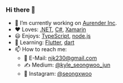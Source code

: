 ### Hi there 👋

<!--
**kyle-seongwoo-jun/kyle-seongwoo-jun** is a ✨ _special_ ✨ repository because its `README.md` (this file) appears on your GitHub profile.

Here are some ideas to get you started:

- 👯 I’m looking to collaborate on ...
- 🤔 I’m looking for help with ...
- 💬 Ask me about ...
- 😄 Pronouns: ...
- ⚡ Fun fact: ...

-->

- 🔭 I’m currently working on [Aurender Inc](https://aurender.com/).
- ❤️ Loves: [.NET](https://dotnet.microsoft.com/), [C#](https://docs.microsoft.com/en-us/dotnet/csharp/), [Xamarin](https://dotnet.microsoft.com/apps/xamarin)
- 😃 Enjoys: [TypeScript](https://www.typescriptlang.org/), [node.js](https://nodejs.org/)
- 🌱 Learning: [Flutter](https://flutter.dev/), [dart](https://dart.dev/)
- 📫 How to reach me: 
  - 📧 E-Mail: njk230@gmail.com
  - ✍️ Medium: [@kyle_seongwoo_jun](https://medium.com/@kyle_seongwoo_jun/)
  - 📸 Instagram: [@seongxwoo](https://www.instagram.com/seongxwoo/)

